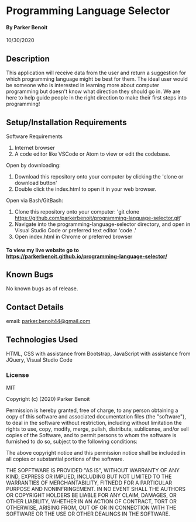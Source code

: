 <link href="css/styles.css" rel="stylesheet" type="text/css">

# Programming Language Selector

#### By Parker Benoit

10/30/2020

## Description

This application will receive data from the user and return a suggestion for which programming language might be best for them. The ideal user would be someone who is interested in learning more about computer programming but doesn't know what direction they should go in. We are here to help guide people in the right direction to make their first steps into programming!

## Setup/Installation Requirements

Software Requirements
1. Internet browser
2. A code editor like VSCode or Atom to view or edit the codebase.

Open by downloading:
1. Download this repository onto your computer by clicking the 'clone or download button'
2. Double click the index.html to open it in your web browser.

Open via Bash/GitBash:
1. Clone this repository onto your computer:
'git clone https://github.com/parkerbenoit/programming-language-selector.git'
2. Navigate into the programming-language-selector directory, and open in Visual Studio Code or preferred text editor
'code .'
3. Open index.html in Chrome or preferred browser

#### To view my live website go to https://parkerbenoit.github.io/programming-language-selector/    

## Known Bugs

No known bugs as of release.

## Contact Details

email: parker.benoit44@gmail.com

## Technologies Used

HTML, CSS with assistance from Bootstrap, JavaScript with assistance from JQuery, Visual Studio Code

### License 

MIT

Copyright (c) (2020) Parker Benoit

Permission is hereby granted, free of charge, to any person obtaining a copy of this software and associated documentation files (the "software"), to deal in the software without restriction, including without limitation the rights to use, copy, modify, merge, pulish, distribute, sublicense, and/or sell copies of the Software, and to permit persons to whom the software is furnished to do so, subject to the following conditions:

The above copyright notice and this permission notice shall be included in all copies or substantial portions of the software.

THE SOPFTWARE IS PROVIDED "AS IS", WITHOUT WARRANTY OF ANY KIND, EXPRESS OR IMPLIED, INCLUDING BUT NOT LIMITED TO THE WARRANTIES OF MERCHANTABILITY, FITNEDD FOR A PARTICULAR PURPOSE AND NONINFRINGEMENT. IN NO EVENT SHALL THE AUTHORS OR COPYRIGHT HOLDERS BE LIABLE FOR ANY CLAIM, DAMAGES, OR OTHER LIABILITY, WHETHER IN AN ACTION OF CONTRACT, TORT OR OTHERWISE, ARISING FROM, OUT OF OR IN CONNECTION WITH THE SOFTWARE OR THE USE OR OTHER DEALINGS IN THE SOFTWARE.